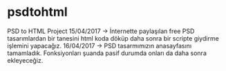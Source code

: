 # psdtohtml
PSD to HTML Project
15/04/2017 -> İnternette paylaşılan free PSD tasarımlardan bir tanesini html koda döküp daha sonra bir scripte giydirme işlemini yapacağız.
16/04/2017 -> PSD tasarmımızın anasayfasını tamamladık. Fonksiyonları şuanda pasif durumda onları da daha sonra ekleyeceğiz.
